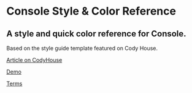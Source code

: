 Console Style & Color Reference
=========
A style and quick color reference for Console.
---
Based on the style guide template featured on Cody House.

[Article on CodyHouse](http://codyhouse.co/gem/css-style-guide-template/)

[Demo](http://codyhouse.co/demo/style-guide-template/index.html)
 
[Terms](http://codyhouse.co/terms/)
